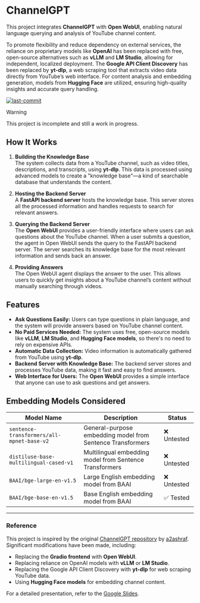 # ChannelGPT

This project integrates **ChannelGPT** with **Open WebUI**, enabling natural language querying and analysis of YouTube channel content. 

To promote flexibility and reduce dependency on external services, the reliance on proprietary models like **OpenAI** has been replaced with free, open-source alternatives such as **vLLM** and **LM Studio**, allowing for independent, localized deployment. The **Google API Client Discovery** has been replaced by **yt-dlp**, a web scraping tool that extracts video data directly from YouTube’s web interface. For content analysis and embedding generation, models from **Hugging Face** are utilized, ensuring high-quality insights and accurate query handling.

<a href="#"><img alt="last-commit" src="https://img.shields.io/github/last-commit/NotYuSheng/ChannelGPT?color=red"></a>

> [!WARNING]  
> This project is incomplete and still a work in progress.

## How It Works

1. **Building the Knowledge Base**  
   The system collects data from a YouTube channel, such as video titles, descriptions, and transcripts, using **yt-dlp**. This data is processed using advanced models to create a "knowledge base"—a kind of searchable database that understands the content.

2. **Hosting the Backend Server**  
   A **FastAPI backend server** hosts the knowledge base. This server stores all the processed information and handles requests to search for relevant answers.

3. **Querying the Backend Server**  
   The **Open WebUI** provides a user-friendly interface where users can ask questions about the YouTube channel. When a user submits a question, the agent in Open WebUI sends the query to the FastAPI backend server. The server searches its knowledge base for the most relevant information and sends back an answer.

4. **Providing Answers**  
   The Open WebUI agent displays the answer to the user. This allows users to quickly get insights about a YouTube channel’s content without manually searching through videos.

## Features

- **Ask Questions Easily:** Users can type questions in plain language, and the system will provide answers based on YouTube channel content.
- **No Paid Services Needed:** The system uses free, open-source models like **vLLM**, **LM Studio**, and **Hugging Face models**, so there's no need to rely on expensive APIs.
- **Automatic Data Collection:** Video information is automatically gathered from YouTube using **yt-dlp**.
- **Backend Server with Knowledge Base:** The backend server stores and processes YouTube data, making it fast and easy to find answers.
- **Web Interface for Users:** The **Open WebUI** provides a simple interface that anyone can use to ask questions and get answers.

## Embedding Models Considered

| Model Name                                   | Description                                   | Status  |
|---------------------------------------------|---------------------------------------------|---------|
| `sentence-transformers/all-mpnet-base-v2`   | General-purpose embedding model from Sentence Transformers | ❌ Untested |
| `distiluse-base-multilingual-cased-v1`      | Multilingual embedding model from Sentence Transformers   | ❌ Untested |
| `BAAI/bge-large-en-v1.5`                    | Large English embedding model from BAAI                  | ❌ Untested |
| `BAAI/bge-base-en-v1.5`                     | Base English embedding model from BAAI                   | ✅ Tested   |

---

### Reference
This project is inspired by the original [ChannelGPT repository](https://github.com/a2ashraf/ChannelGPT) by [a2ashraf](https://github.com/a2ashraf). Significant modifications have been made, including:

- Replacing the **Gradio frontend** with **Open WebUI**.
- Replacing reliance on OpenAI models with **vLLM** or **LM Studio**.
- Replacing the Google API Client Discovery with **yt-dlp** for web scraping YouTube data.
- Using **Hugging Face models** for embedding channel content.

For a detailed presentation, refer to the [Google Slides](https://docs.google.com/presentation/d/1-fByxUlOslhKEuLHqnWeTu0N_QsHAox3wgATqQPI1qo/edit#slide=id.g32aa57a467b_0_68).
